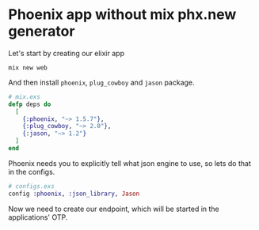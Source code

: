 # Phoenix app without mix phx.new generator

Let's start by creating our elixir app

    mix new web

And then install `phoenix`, `plug_cowboy` and `jason` package.

```elixir
# mix.exs
defp deps do
  [
    {:phoenix, "~> 1.5.7"},
    {:plug_cowboy, "~> 2.0"},
    {:jason, "~> 1.2"}
  ]
end
``` 

Phoenix needs  you to explicitly tell what json engine to use, so lets do that in the configs.

```elixir
# configs.exs
config :phoenix, :json_library, Jason 

```


Now we need to create our endpoint, which will be started in the applications' OTP.
